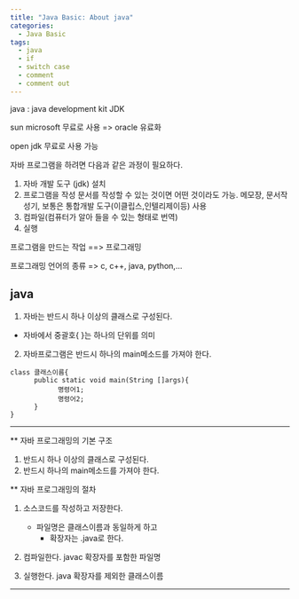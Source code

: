 ```yaml
---
title: "Java Basic: About java"
categories:
  - Java Basic
tags:
  - java
  - if
  - switch case
  - comment
  - comment out
---
```


java :
	java development kit
	JDK

sun microsoft	 무료로 사용
=> oracle 		 유료화

open jdk 		무료로 사용 가능

자바 프로그램을 하려면 다음과 같은 과정이 필요하다.

1. 자바 개발 도구 (jdk) 설치
2. 프로그램을 작성
   문서를 작성할 수 있는 것이면 어떤 것이라도 가능.
   메모장, 문서작성기, 보통은 통합개발 도구(이클립스,인텔리제이등) 사용
3. 컴파일(컴퓨터가 알아 들을 수 있는 형태로 번역)
4. 실행

프로그램을 만드는 작업 ==> 프로그래밍

프로그래밍 언어의 종류
=> c, c++, java, python,...

## java
1. 자바는 반드시 하나 이상의 클래스로 구성된다.
* 자바에서 중괄호{ }는 하나의 단위를 의미

2. 자바프로그램은 반드시 하나의 main메소드를 가져야 한다.
```
class 클래스이름{
      public static void main(String []args){
            명령어1;
            명령어2;
      }
}
```
---

** 자바 프로그래밍의 기본 구조
1. 반드시 하나 이상의 클래스로 구성된다.
2. 반드시 하나의 main메소드를 가져야 한다.

** 자바 프로그래밍의 절차

1. 소스코드를 작성하고 저장한다.
	- 파일명은 클래스이름과 동일하게 하고 
    	- 확장자는 .java로 한다. 

2. 컴파일한다.
	javac 확장자를 포함한 파일명

3. 실행한다.
	java 확장자를 제외한 클래스이름
	
---
